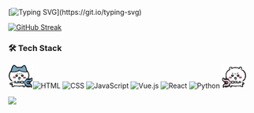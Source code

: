 [![Typing SVG](https://readme-typing-svg.demolab.com?font=Fugaz+One&size=25&duration=4000&pause=1000&color=D7B400&width=500&lines=Hi+there%2C+I+am+Cecilia+from+China.;A+CS+Master's+student+%40Georgia+Tech.)](https://git.io/typing-svg)

[![GitHub Streak](https://streak-stats.demolab.com?user=xxiixi&theme=radical&hide_border=true&border_radius=10)](https://git.io/streak-stats)

### 🛠️ Tech Stack
<img src="assets/8_fight.GIF" width="50">![HTML](https://img.shields.io/badge/-HTML5-E34F26?style=flat&logo=html5&logoColor=white)
![CSS](https://img.shields.io/badge/-CSS3-1572B6?style=flat&logo=css3&logoColor=white)
![JavaScript](https://img.shields.io/badge/-JavaScript-F7DF1E?style=flat&logo=javascript&logoColor=black)
![Vue.js](https://img.shields.io/badge/-Vue.js-42b883?style=flat&logo=vue.js&logoColor=white)
![React](https://img.shields.io/badge/-React-61DAFB?style=flat&logo=react&logoColor=black)
![Python](https://img.shields.io/badge/-Python-3776AB?style=flat&logo=python&logoColor=white)
<img src="assets/yiji_fight.GIF" width="50">

<img  src="https://github-readme-stats.vercel.app/api/top-langs/?username=dongyuanwai&layout=compact" />
